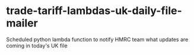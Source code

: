 # trade-tariff-lambdas-uk-daily-file-mailer
Scheduled python lambda function to notify HMRC team what updates are coming in today's UK file
